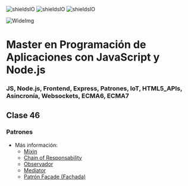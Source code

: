 ![shieldsIO](https://img.shields.io/github/issues/Fictizia/Master-en-programacion-de-aplicaciones-con-JavaScript-y-Node.js_ed1.svg)
![shieldsIO](https://img.shields.io/github/forks/Fictizia/Master-en-programacion-de-aplicaciones-con-JavaScript-y-Node.js_ed1.svg)
![shieldsIO](https://img.shields.io/github/stars/Fictizia/Master-en-programacion-de-aplicaciones-con-JavaScript-y-Node.js_ed1.svg)

![WideImg](http://fictizia.com/img/github/Fictizia-plan-estudios-github.jpg)

# Master en Programación de Aplicaciones con JavaScript y Node.js
### JS, Node.js, Frontend, Express, Patrones, IoT, HTML5_APIs, Asincronía, Websockets, ECMA6, ECMA7



## Clase 46

### Patrones

- Más información:
    - [Mixin](https://www.wikiwand.com/es/Mixin)
    - [Chain of Responsability](https://www.wikiwand.com/es/Chain_of_Responsibility_(patr%C3%B3n_de_dise%C3%B1o))
    - [Observador](https://www.wikiwand.com/es/Observer_(patr%C3%B3n_de_dise%C3%B1o))
    - [Mediator](https://www.wikiwand.com/es/Mediator_(patr%C3%B3n_de_dise%C3%B1o))
    - [Patrón Façade (Fachada)](https://www.wikiwand.com/es/Iterador_(patr%C3%B3n_de_dise%C3%B1o))
